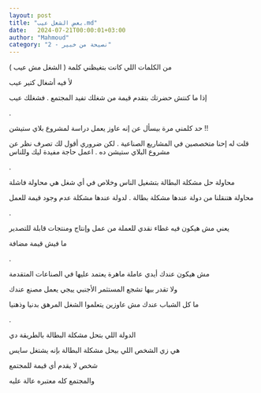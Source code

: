 ```yaml
---
layout: post
title: "بعض الشغل عيب.md"
date:   2024-07-21T00:00:01+03:00
author: "Mahmoud"
category: "2 - نصيحة من خبير"
---
```

من الكلمات اللي كانت بتغيظني كلمة ( الشغل مش عيب
)

لأ فيه أشغال كتير عيب

إذا ما كنتش حضرتك بتقدم قيمة من شغلك تفيد المجتمع .
فشغلك عيب

.

حد كلمني مرة بيسأل عن إنه عاوز يعمل دراسة لمشروع بلاي
ستيشن !!

قلت له إحنا متخصصين في المشاريع الصناعية . لكن ضروري
أقول لك تصرف نظر عن مشروع البلاي ستيشن ده . اعمل حاجة مفيدة ليك
وللناس

.

محاولة حل مشكلة البطالة بتشغيل الناس وخلاص في أي شغل هي
محاولة فاشلة

محاولة هتنقلنا من دولة عندها مشكلة بطالة . لدولة عندها
مشكلة عدم وجود قيمة للعمل

.

يعني مش هيكون فيه غطاء نقدي للعملة من عمل وإنتاج ومنتجات
قابلة للتصدير

ما فيش قيمة مضافة

.

مش هيكون عندك أيدي عاملة ماهرة يعتمد عليها في الصناعات
المتقدمة

ولا تقدر بيها تشجع المستثمر الأجنبي ييجي يعمل مصنع
عندك

ما كل الشباب عندك مش عاوزين يتعلموا الشغل المرهق بدنيا
وذهنيا

.

الدولة اللي بتحل مشكلة البطالة بالطريقة دي

هي زي الشخص اللي بيحل مشكلة البطالة بإنه يشتغل
سايس

شخص لا يقدم أي قيمة للمجتمع

والمجتمع كله معتبره عالة عليه
